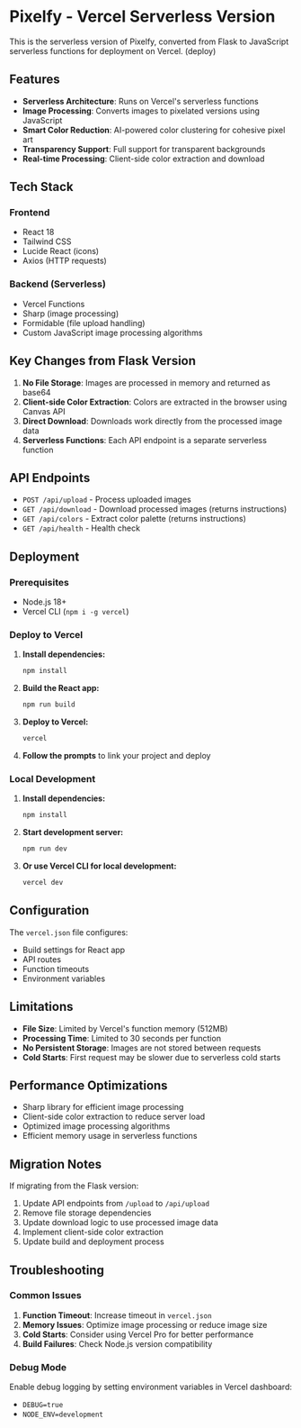 # Pixelfy - Vercel Serverless Version

This is the serverless version of Pixelfy, converted from Flask to JavaScript serverless functions for deployment on Vercel. (deploy)

## Features

- **Serverless Architecture**: Runs on Vercel's serverless functions
- **Image Processing**: Converts images to pixelated versions using JavaScript
- **Smart Color Reduction**: AI-powered color clustering for cohesive pixel art
- **Transparency Support**: Full support for transparent backgrounds
- **Real-time Processing**: Client-side color extraction and download

## Tech Stack

### Frontend

- React 18
- Tailwind CSS
- Lucide React (icons)
- Axios (HTTP requests)

### Backend (Serverless)

- Vercel Functions
- Sharp (image processing)
- Formidable (file upload handling)
- Custom JavaScript image processing algorithms

## Key Changes from Flask Version

1. **No File Storage**: Images are processed in memory and returned as base64
2. **Client-side Color Extraction**: Colors are extracted in the browser using Canvas API
3. **Direct Download**: Downloads work directly from the processed image data
4. **Serverless Functions**: Each API endpoint is a separate serverless function

## API Endpoints

- `POST /api/upload` - Process uploaded images
- `GET /api/download` - Download processed images (returns instructions)
- `GET /api/colors` - Extract color palette (returns instructions)
- `GET /api/health` - Health check

## Deployment

### Prerequisites

- Node.js 18+
- Vercel CLI (`npm i -g vercel`)

### Deploy to Vercel

1. **Install dependencies:**

   ```bash
   npm install
   ```
2. **Build the React app:**

   ```bash
   npm run build
   ```
3. **Deploy to Vercel:**

   ```bash
   vercel
   ```
4. **Follow the prompts** to link your project and deploy

### Local Development

1. **Install dependencies:**

   ```bash
   npm install
   ```
2. **Start development server:**

   ```bash
   npm run dev
   ```
3. **Or use Vercel CLI for local development:**

   ```bash
   vercel dev
   ```

## Configuration

The `vercel.json` file configures:

- Build settings for React app
- API routes
- Function timeouts
- Environment variables

## Limitations

- **File Size**: Limited by Vercel's function memory (512MB)
- **Processing Time**: Limited to 30 seconds per function
- **No Persistent Storage**: Images are not stored between requests
- **Cold Starts**: First request may be slower due to serverless cold starts

## Performance Optimizations

- Sharp library for efficient image processing
- Client-side color extraction to reduce server load
- Optimized image processing algorithms
- Efficient memory usage in serverless functions

## Migration Notes

If migrating from the Flask version:

1. Update API endpoints from `/upload` to `/api/upload`
2. Remove file storage dependencies
3. Update download logic to use processed image data
4. Implement client-side color extraction
5. Update build and deployment process

## Troubleshooting

### Common Issues

1. **Function Timeout**: Increase timeout in `vercel.json`
2. **Memory Issues**: Optimize image processing or reduce image size
3. **Cold Starts**: Consider using Vercel Pro for better performance
4. **Build Failures**: Check Node.js version compatibility

### Debug Mode

Enable debug logging by setting environment variables in Vercel dashboard:

- `DEBUG=true`
- `NODE_ENV=development`

